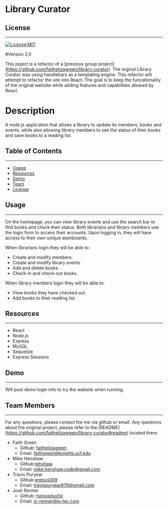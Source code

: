 # Library Curator


 ## License
--------------
[![License:MIT](https://img.shields.io/badge/License-MIT-green)](https://opensource.org/licenses/MIT)

#Version 2.0

This poject is a refactor of a [previous group project] (https://github.com/faithelizagreen/library-curator). The orginal Library Curator was using handlebars as a templating engine. This refactor will attempt to refactor the site into React. The goal is to keep the funcationality of the original website while adding features and capabilities allowed by React. 

# Description

A node.js application that allows a library to update its members, books and events; while also allowing library members to see the status of their books and save books to a reading list.

## Table of Contents
--------------------
* [Usage](#usage)
* [Resources](#resources)
* [Demo](#demo)
* [Team](#team)
* [License](#license)

## Usage
-------------
On the homepage, you can view library events and use the search bar to find books and check their status. Both librarians and library members use the login form to access their accounts. Upon logging in, they will have access to their own unique dashboards. 


When librarians login they will be able to:
* Create and modify members.
* Create and modify library events.
* Add and delete books.
* Check-in and check-out books.

When library members login they will be able to:
 * View books they have checked out.
 * Add books to their reading list.

  ## Resources
--------------
  * React
  * Node.js
  * Express
  * MySQL
  * Sequelize
  * Express Sessions

  ## Demo
  --------------
  
  Will post demo login info to try the website when running.

  ## Team Members
 --------------
 For any questions, please contact the me via github or email. Any questions about the original project, please refer to the [README] (https://github.com/faithelizagreen/library-curator#readme) located there.


* Faith Green
    - Github: [faithelizagreen](https://github.com/faithelizagreen)
    - Email: faithgreen@knights.ucf.edu
* Mike Henshaw
    - Github:[tehshaw](https://github.com/tehshaw)
    - Email: mike.henshaw.code@gmail.com 
* Travis Puryear
    - Github:[erebus009](https://github.com/erebuss009)
    - Email: travispuryear678@gmail.com 
* Josh Renner
    - Github: [helovedus1st](https://github.com/helovedus1st)
    - Email: jc-renner@lu-tec.com 

